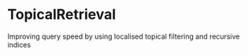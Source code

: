 # TopicalRetrieval
Improving query speed by using localised topical filtering and recursive indices
